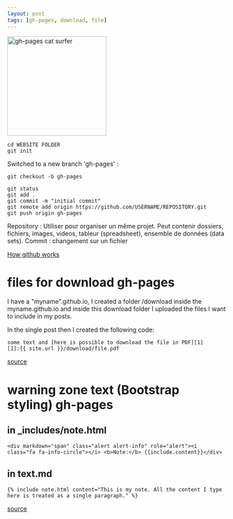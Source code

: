 ```yaml
---
layout: post
tags: [gh-pages, download, file]
---
```

<img src="https://cdn.steemitimages.com/DQmNUciKDoDezsejwdDZfGhHkcNLWAVsmgEQ3LtFe26gqTE/surftocat.png" height="228" alt="gh-pages cat surfer">

```
cd WEBSITE FOLDER
git init
```
Switched to a new branch 'gh-pages' :
```
git checkout -b gh-pages
```
```
git status
git add .
git commit -m "initial commit"
git remote add origin https://github.com/USERNAME/REPOSITORY.git
git push origin gh-pages
```
Repository : Utiliser pour organiser un même projet. Peut contenir dossiers, fichiers, images, videos, tableur (spreadsheet), ensemble de données (data sets).
Commit : changement sur un fichier

[How github works](https://guides.github.com/activities/hello-world/)

# files for download gh-pages

I have a "myname".github.io, I created a folder /download inside the myname.github.io and inside this download folder I uploaded the files I want to include in my posts.

In the single post then I created the following code:
```
some text and [here is possible to download the file in PDF][1]
[1]:{{ site.url }}/download/file.pdf
```

[source](https://stackoverflow.com/questions/32673993/how-do-i-provide-files-for-download)

# warning zone text (Bootstrap styling) gh-pages

## in _includes/note.html
```
<div markdown="span" class="alert alert-info" role="alert"><i class="fa fa-info-circle"></i> <b>Note:</b> {{include.content}}</div>
```
## in text.md
```
{% include note.html content="This is my note. All the content I type here is treated as a single paragraph." %}
```

[source](https://idratherbewriting.com/documentation-theme-jekyll/mydoc_alerts.html)
